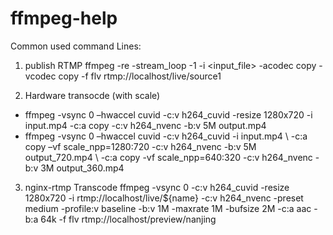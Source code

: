 # ffmpeg-help

Common used command Lines:

1. publish RTMP
ffmpeg -re -stream_loop -1  -i <input_file> -acodec copy -vcodec copy -f flv rtmp://localhost/live/source1

2. Hardware transocde (with scale)
- ffmpeg -vsync 0 –hwaccel cuvid -c:v h264_cuvid -resize 1280x720 -i input.mp4 -c:a copy -c:v h264_nvenc -b:v 5M output.mp4
- ffmpeg -vsync 0 –hwaccel cuvid -c:v h264_cuvid -i input.mp4 \ -c:a copy –vf scale_npp=1280:720 -c:v h264_nvenc -b:v 5M output_720.mp4 \ -c:a copy -vf scale_npp=640:320 -c:v h264_nvenc -b:v 3M output_360.mp4

3. nginx-rtmp Transcode
ffmpeg -vsync 0 -c:v h264_cuvid -resize 1280x720 -i rtmp://localhost/live/${name} -c:v h264_nvenc -preset medium -profile:v baseline -b:v 1M -maxrate 1M -bufsize 2M -c:a aac -b:a 64k -f flv rtmp://localhost/preview/nanjing
